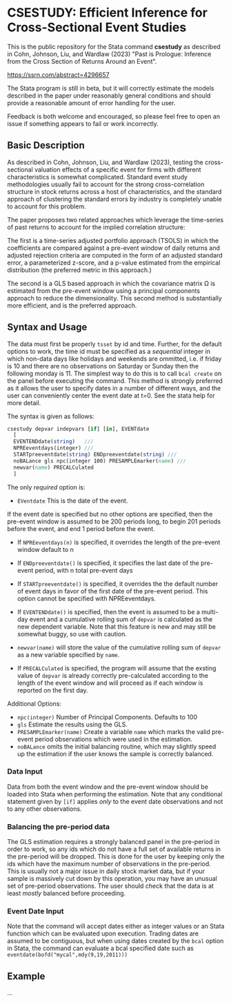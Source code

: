 # CSESTUDY: Efficient Inference for Cross-Sectional Event Studies
This is the public repository for the Stata command **csestudy** as described in Cohn, Johnson, Liu, and Wardlaw (2023) "Past is Prologue: Inference from the Cross Section of Returns Around an Event".

https://ssrn.com/abstract=4296657

The Stata program is still in beta, but it will correctly estimate the models described in the paper under reasonably general conditions and should provide a reasonable amount of error handling for the user.

Feedback is both welcome and encouraged, so please feel free to open an issue if something appears to fail or work incorrectly.

## Basic Description

As described in Cohn, Johnson, Liu, and Wardlaw (2023), testing the cross-sectional valuation effects of a specific event for firms with different characteristics is somewhat complicated. Standard event study methodologies usually fail to account for the strong cross-correlation structure in stock returns across a host of characteristics, and the standard approach of clustering the standard errors by industry is completely unable to account for this problem.

The paper proposes two related approaches which leverage the time-series of past returns to account for the implied correlation structure:

The first is a time-series adjusted portfolio approach (TSOLS) in which the coefficients are compared against a pre-event window of daily returns and adjusted rejection criteria are computed in the form of an adjusted standard error, a parameterized z-score, and a p-value estimated from the empirical distribution (the preferred metric in this approach.)

The second is a GLS based approach in which the covariance matrix Ω is estimated from the pre-event window using a principal components approach to reduce the dimensionality. This second method is substantially more efficient, and is the preferred approach.

## Syntax and Usage

The data must first be properly `tsset` by id and time. Further, for the default options to work, the time id must be specified as a _sequential_ integer in which non-data days like holidays and weekends are ommitted, i.e. if friday is 10 and there are no observations on Saturday or Sunday then the following monday is 11. The simplest way to do this is to call `bcal create` on the panel before executing the command. This method is strongly preferred as it allows the user to specify dates in a number of different ways, and the user can conveniently center the event date at t=0. See the stata help for more detail. 

The syntax is given as follows:

```stata
csestudy depvar indepvars [if] [in], EVENTdate
  [
  EVENTENDdate(string)   ///
  NPREeventdays(integer) ///
  STARTpreeventdate(string) ENDpreeventdate(string) ///
  noBALance gls npc(integer 100) PRESAMPLEmarker(name) ///
  newvar(name) PRECALCulated
  ] 
```
The only _required_ option is:
- `EVentdate` This is the date of the event.

If the event date is specified but no other options are specified, then the pre-event window is assumed to be 200 periods long, to begin 201 periods before the event, and end 1 period before the event.

- If `NPREeventdays(n)` is specified, it overrides the length of the pre-event window default to n
- If `ENDpreeventdate()` is specified, it specifies the last date of the pre-event period, with n total pre-event days
- If `STARTpreeventdate()` is specified, it overrides the the default number of event days in favor of the first date of the pre-event period. This option cannot be specified with NPREeventdays.

- If `EVENTENDdate()` is specified, then the event is assumed to be a multi-day event and a cumulative rolling sum of `depvar` is calculated as the new dependent variable. Note that this feature is new and may still be somewhat buggy, so use with caution.
- `newvar(name)` will store the value of the cumulative rolling sum of `depvar` as a new variable specified by `name`.
- If `PRECALCulated` is specified, the program will assume that the exsting value of `depvar` is already correctly pre-calculated according to the length of the event window and will proceed as if each window is reported on the first day.
 
Additional Options:
- `npc(integer)`  Number of Principal Components. Defaults to 100
- `gls` Estimate the results using the GLS.
- `PRESAMPLEmarker(name)`  Create a variable `name` which marks the valid pre-event period observations which were used in the estimation.
- `noBALance` omits the initial balancing routine, which may slightly speed up the estimation if the user knows the sample is correctly balanced.
 

### Data Input
Data from both the event window and the pre-event window should be loaded into Stata when performing the estimation. Note that any conditional statement given by `[if]` applies *only* to the event date observations and not to any other observations.


### Balancing the pre-period data
The GLS estimation requires a strongly balanced panel in the pre-period in order to work, so any ids which do not have a full set of available returns in the pre-period will be dropped. This is done for the user by keeping only the ids which have the maximum number of observations in the pre-period. This is usually not a major issue in daily stock market data, but if your sample is massively cut down by this operation, you may have an unusual set of pre-period observations. The user should check that the data is at least *mostly* balanced before proceeding.


### Event Date Input
Note that the command will accept dates either as integer values or an Stata function which can be evaluated upon execution. Trading dates are assumed to be contiguous, but when using dates created by the `bcal` option in Stata, the command can evaluate a bcal specified date such as `eventdate(bofd("mycal",mdy(9,19,2011)))`

## Example
...
